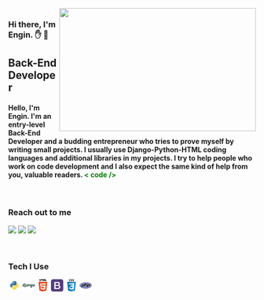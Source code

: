 <img src="https://media.giphy.com/media/ThrM4jEi2lBxd7X2yz/giphy.gif" align= "right" width= "400" height= "250">

### Hi there, I'm Engin. :raised_hand: :boy:

## Back-End Developer

#### Hello, I'm Engin. I'm an entry-level Back-End Developer and a budding entrepreneur who tries to prove myself by writing small projects. I usually use Django-Python-HTML coding languages and additional libraries in my projects. I try to help people who work on code development and I also expect the same kind of help from you, valuable readers.  <font color="green"> < code /></font>
<br/>

### Reach out to me

[<img width="22" src="https://unpkg.com/simple-icons@v8/icons/instagram.svg" />][instagram]
[<img width="22" src="https://unpkg.com/simple-icons@v8/icons/linkedin.svg" />][linkedin]
[<img width="22" src="https://unpkg.com/simple-icons@v8/icons/twitter.svg" />][twitter]

<br />

### Tech I Use

<div class="container">
  <div class="col">
    <img src="https://raw.githubusercontent.com/github/explore/80688e429a7d4ef2fca1e82350fe8e3517d3494d/topics/python/python.png" width="25" height="25">
    <img src="https://raw.githubusercontent.com/github/explore/80688e429a7d4ef2fca1e82350fe8e3517d3494d/topics/django/django.png" width="25" height="25">
    <img src="https://raw.githubusercontent.com/github/explore/80688e429a7d4ef2fca1e82350fe8e3517d3494d/topics/html/html.png" width="25" height="25">
    <img src="https://raw.githubusercontent.com/github/explore/80688e429a7d4ef2fca1e82350fe8e3517d3494d/topics/bootstrap/bootstrap.png" width="25" height="25">
    <img src="https://raw.githubusercontent.com/github/explore/80688e429a7d4ef2fca1e82350fe8e3517d3494d/topics/css/css.png" width="25" height="25">
    <img src="https://raw.githubusercontent.com/github/explore/80688e429a7d4ef2fca1e82350fe8e3517d3494d/topics/php/php.png" width="25" height="25">
  </div>
</div>

[instagram]: https://www.instagram.com/pwniex.exe
[linkedin]: https://www.linkedin.com/in/engin-yirci-74652826b/
[twitter]: https://twitter.com/pwniex

<br/>
<br/>
